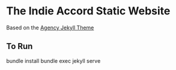 The Indie Accord Static Website
====================
Based on the [Agency Jekyll Theme](https://github.com/y7kim/agency-jekyll-theme)


## To Run ##
bundle install
bundle exec jekyll serve